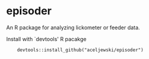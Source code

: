 # episoder
An R package for analyzing lickometer or feeder data.

Install with `devtools' R pacakge

```
    devtools::install_github("aceljewski/episoder")
```
